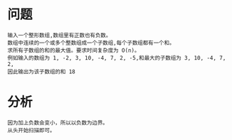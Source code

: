 问题
====
```
输入一个整形数组,数组里有正数也有负数。
数组中连续的一个或多个整数组成一个子数组,每个子数组都有一个和。
求所有子数组的和的最大值。要求时间复杂度为 O(n)。
例如输入的数组为 1, -2, 3, 10, -4, 7, 2, -5,和最大的子数组为 3, 10, -4, 7, 2,
因此输出为该子数组的和 18
```


分析
=====
```
因为加上负数会变小，所以以负数为边界。
从头开始扫描即可。
```

